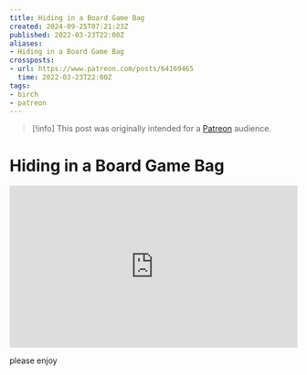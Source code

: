 ```yaml
---
title: Hiding in a Board Game Bag
created: 2024-09-25T07:21:23Z
published: 2022-03-23T22:00Z
aliases:
- Hiding in a Board Game Bag
crossposts:
- url: https://www.patreon.com/posts/64169465
  time: 2022-03-23T22:00Z
tags:
- birch
- patreon
---
```


> [!info]
> This post was originally intended for a [Patreon](../tags/patreon.md) audience.

# Hiding in a Board Game Bag

<div style="padding:56.25% 0 0 0;position:relative;"><iframe src="https://player.vimeo.com/video/691108434?badge=0&amp;autopause=0&amp;player_id=0&amp;app_id=58479" frameborder="0" allow="autoplay; fullscreen; picture-in-picture; clipboard-write" style="position:absolute;top:0;left:0;width:100%;height:100%;" title="Hiding in a Board Game Bag"></iframe></div><script src="https://player.vimeo.com/api/player.js"></script>

please enjoy
